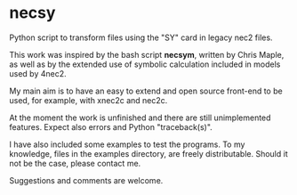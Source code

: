 # necsy
Python script to transform files using the "SY" card in legacy nec2 files.

This work was inspired by the bash script __necsym__, written by Chris Maple, as well as by the extended use of symbolic calculation included in models used by 4nec2.

My main aim is to have an easy to extend and open source front-end to be used, for example, with xnec2c and nec2c.

At the moment the work is unfinished and there are still unimplemented features. Expect also errors and Python "traceback(s)".

I have also included some examples to test the programs. To my knowledge, files in the examples directory, are freely distributable. Should it not be the case, please contact me.

Suggestions and comments are welcome.

